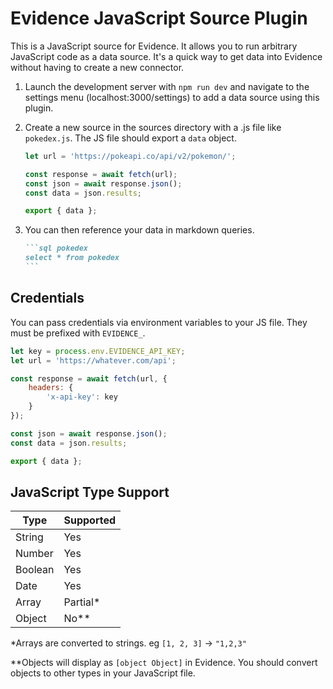 # Evidence JavaScript Source Plugin

This is a JavaScript source for Evidence. It allows you to run arbitrary JavaScript code as a data source. It's a quick way to get data into Evidence without having to create a new connector.

1. Launch the development server with `npm run dev` and navigate to the settings menu (localhost:3000/settings) to add a data source using this plugin.
2. Create a new source in the sources directory with a .js file like `pokedex.js`. The JS file should export a `data` object.

   ```javascript
   let url = 'https://pokeapi.co/api/v2/pokemon/';

   const response = await fetch(url);
   const json = await response.json();
   const data = json.results;

   export { data };
   ```

3. You can then reference your data in markdown queries.

   ````markdown
   ```sql pokedex
   select * from pokedex
   ```
   ````

## Credentials

You can pass credentials via environment variables to your JS file. They must be prefixed with `EVIDENCE_`.

```javascript
let key = process.env.EVIDENCE_API_KEY;
let url = 'https://whatever.com/api';

const response = await fetch(url, {
	headers: {
		'x-api-key': key
	}
});

const json = await response.json();
const data = json.results;

export { data };
```

## JavaScript Type Support

| Type    | Supported |
| ------- | --------- |
| String  | Yes       |
| Number  | Yes       |
| Boolean | Yes       |
| Date    | Yes       |
| Array   | Partial\* |
| Object  | No\*\*    |

\*Arrays are converted to strings. eg `[1, 2, 3]` &rarr; `"1,2,3"`

\*\*Objects will display as `[object Object]` in Evidence. You should convert objects to other types in your JavaScript file.
